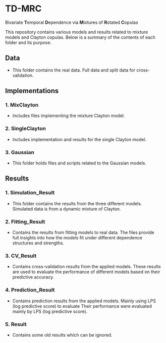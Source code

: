 # TD-MRC
Bivariate **T**emporal **D**ependence via **M**ixtures of **R**otated **C**opulas

This repository contains various models and results related to mixture models and Clayton copulas. Below is a summary of the contents of each folder and its purpose.

## Data
  - This folder contains the real data. Full data and split data for cross-validation.

## Implementations

### 1. **MixClayton**
   - Includes files implementing the mixture Clayton model.

### 2. **SingleClayton**
   - Includes implementation and results for the single Clayton model.
     
### 3. **Gaussian**
   - This folder holds files and scripts related to the Gaussian models.

## Results

### 1. **Simulation_Result**
   - This folder contains the results from the three different models. Simulated data is from a dynamic mixture of Clayton.

### 2. **Fitting_Result**
   - Contains the results from fitting models to real data. The files provide full insights into how the models fit under different dependence structures and strengths.
     
### 3. **CV_Result**
   - Contains cross-validation results from the applied models. These results are used to evaluate the performance of different models based on their predictive accuracy.

### 4. **Prediction_Result**
   - Contains prediction results from the applied models.  Mainly using LPS (log predictive score) to evaluate Their performance were evaluated mainly by LPS (log predictive score).

### 5. **Result**
   - Contains some old results which can be ignored.
